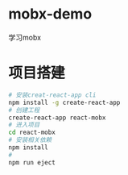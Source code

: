 # mobx-demo
学习mobx
# 项目搭建

```bash
# 安装creat-react-app cli
npm install -g create-react-app
# 创建工程
create-react-app react-mobx
# 进入项目
cd react-mobx
# 安装相关依赖
npm install
# 
npm run eject

```
